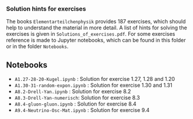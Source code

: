 ### Solution hints for exercises

The books `Elementarteilchenphysik` provides 187 exercises, which should help to understand the material in more detail. 
A list of hints for solving the exercises is given in `Solutions_of_exercises.pdf`. For some exercises reference is made to Jupyter notebooks, which can be found in this folder or in the folder `Notebooks`. 

## Notebooks
- `A1.27-28-20-Kugel.ipynb` : Solution for exercise 1.27, 1.28 and 1.20
- `A1.30-31-random-expon.ipynb` : Solution for exercise 1.30 and 1.31
- `A8.2-Drell-Yan.ipynb` : Solution for exercise 8.2
- `A8.3-Drell-Yan-numerisch`: Solution for exercise 8.3
- `A8.4-gluon-gluon.ipynb` : Solution for exercise 8.4
- `A9.4-Neutrino-Osc-Mat.ipynb` : Solution for exercise 9.4
